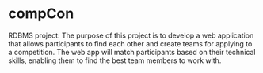 # compCon
RDBMS project: The purpose of this project is to develop a web application that allows participants to find each other and create teams for applying to a competition. The web app will match participants based on their technical skills, enabling them to find the best team members to work with.
